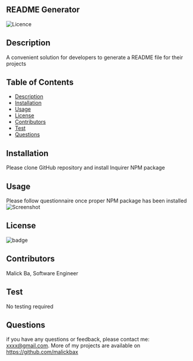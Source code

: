 
## README Generator
![Licence](http://img.shields.io/badge/license-MIT-blue.svg)

## Description
A convenient solution for developers to generate a README file for their projects

## Table of Contents
- [Description](#description)
- [Installation](#installation)
- [Usage](#usage)
- [License](#license)
- [Contributors](#contributors)
- [Test](#test)
- [Questions](#questions)

## Installation
Please clone GitHub repository and install Inquirer NPM package

## Usage
Please follow questionnaire once proper NPM package has been installed
![Screenshot](/src/Screenshot%202022-07-17%20at%2014.54.09.png)


## License
![badge](https://img.shields.io/badge/license-MIT-brightgreen)

## Contributors
Malick Ba, Software Engineer

## Test
No testing required

## Questions
if you have any questions or feedback, please contact me: xxxx@gmail.com. More of my projects are available on https://github.com/malickbax

